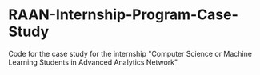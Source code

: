 # RAAN-Internship-Program-Case-Study
Code for the case study for the internship "Computer Science or Machine Learning Students in Advanced Analytics Network"
